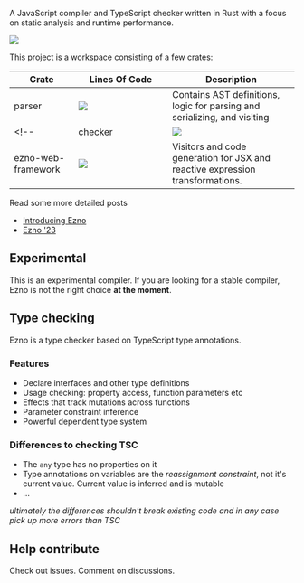 A JavaScript compiler and TypeScript checker written in Rust with a focus on static analysis and runtime performance.

![](https://projects.kaleidawave.workers.dev/project/ezno/badge)


This project is a workspace consisting of a few crates:

| Crate | Lines Of Code <div style="min-width: 150px"><div> | Description  |
|---|---|---|
| parser | ![](https://projects.kaleidawave.workers.dev/project/ezno-parser/badge) | Contains AST definitions, logic for parsing and serializing, and visiting |
<!-- | checker | ![](https://projects.kaleidawave.workers.dev/project/ezno-parser/badge) | Contains logic for validating types in AST, generating in memory type representation, a 7 phase visiting step for extensions and low level interpolation and graphing of code | 
| ezno-web-framework | ![](https://projects.kaleidawave.workers.dev/project/framework/badge) | Visitors and code generation for JSX and reactive expression transformations. | -->

Read some more detailed posts
- [Introducing Ezno](https://kaleidawave.github.io/posts/introducing-ezno/)
- [Ezno '23](https://kaleidawave.github.io/posts/ezno-23/)

## Experimental

This is an experimental compiler. If you are looking for a stable compiler, Ezno is not the right choice **at the moment**.

## Type checking

Ezno is a type checker based on TypeScript type annotations.

### Features

- Declare interfaces and other type definitions
- Usage checking: property access, function parameters etc
- Effects that track mutations across functions
- Parameter constraint inference
- Powerful dependent type system

### Differences to checking TSC

- The `any` type has no properties on it
- Type annotations on variables are the *reassignment constraint*, not it's current value. Current value is inferred and is mutable
- ...

*ultimately the differences shouldn't break existing code and in any case pick up more errors than TSC*

## Help contribute

Check out issues. Comment on discussions.
